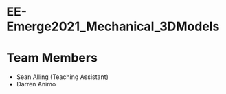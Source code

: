 # EE-Emerge2021_Mechanical_3DModels

# Team Members
* Sean Alling (Teaching Assistant)
* Darren Animo

